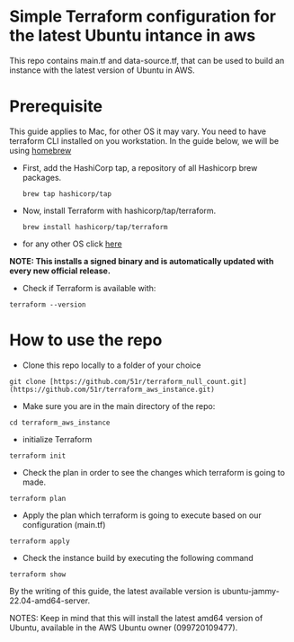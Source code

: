 # Simple Terraform configuration for the latest Ubuntu intance in aws

This repo contains main.tf and data-source.tf, that can be used to build an instance with the latest version of Ubuntu in AWS.

# Prerequisite
This guide applies to Mac, for other OS it may vary. You need to have terraform CLI installed on you workstation. In the guide below, we will be using [homebrew](https://brew.sh/)

*  First, add the HashiCorp tap, a repository of all Hashicorp brew packages. 
    ```
    brew tap hashicorp/tap
    ```
* Now, install Terraform with hashicorp/tap/terraform.
   ```
   brew install hashicorp/tap/terraform
   ```
*  for any other OS click [here](https://learn.hashicorp.com/tutorials/terraform/install-cli)

**NOTE: This installs a signed binary and is automatically updated with every new official release.**

* Check if Terraform is available with: 
```
terraform --version
```


# How to use the repo

* Clone this repo locally to a folder of your choice
```
git clone [https://github.com/51r/terraform_null_count.git](https://github.com/51r/terraform_aws_instance.git)
```

* Make sure you are in the main directory of the repo:
```
cd terraform_aws_instance
```

* initialize Terraform  
```
terraform init
```

* Check the plan in order to see the changes which terraform is going to made.
```
terraform plan
```

* Apply the plan which terraform is going to execute based on our configuration (main.tf)
```
terraform apply
```

* Check the instance build by executing the following command
```
terraform show
```

By the writing of this guide, the latest available version is ubuntu-jammy-22.04-amd64-server.

NOTES: Keep in mind that this will install the latest amd64 version of Ubuntu, available in the AWS Ubuntu owner (099720109477).
